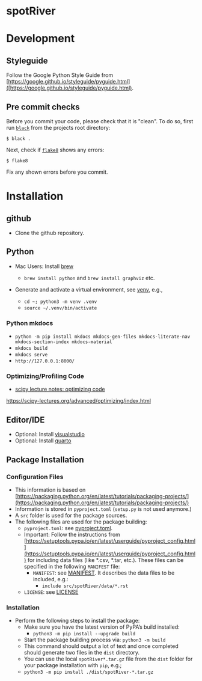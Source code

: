 # spotRiver

# Development


## Styleguide 

Follow the Google Python Style Guide from [https://google.github.io/styleguide/pyguide.html]([https://google.github.io/styleguide/pyguide.html).

## Pre commit checks

Before you commit your code, please check that it is "clean". 
To do so, first run [`black`](https://github.com/psf/black) from the projects root directory:

```
$ black .
```

Next, check if [`flake8`](https://flake8.pycqa.org/en/latest/) shows any errors:

```
$ flake8
```

Fix any shown errors before you commit.

# Installation

## github

* Clone the github repository.



## Python

* Mac Users: Install [brew](https://brew.sh/index_de)
  * `brew install python` and `brew install graphviz` etc.

* Generate and activate a virtual environment, see [venv](https://docs.python.org/3/library/venv.html), e.g.,
  * `cd ~; python3 -m venv .venv`
  * `source ~/.venv/bin/activate`

### Python mkdocs

* `python -m pip install mkdocs mkdocs-gen-files mkdocs-literate-nav mkdocs-section-index mkdocs-material`
* `mkdocs build`
* `mkdocs serve`
* `http://127.0.0.1:8000/`


### Optimizing/Profiling Code

* [scipy lecture notes: optimizing code](https://scipy-lectures.org/advanced/optimizing/index.html)

https://scipy-lectures.org/advanced/optimizing/index.html

## Editor/IDE

* Optional: Install [visualstudio](https://code.visualstudio.com)
* Optional: Install [quarto](https://quarto.org)


## Package Installation

### Configuration Files

* This information is based on [https://packaging.python.org/en/latest/tutorials/packaging-projects/](https://packaging.python.org/en/latest/tutorials/packaging-projects/)
* Information is stored in `pyproject.toml` (`setup.py` is not used anymore.)
* A `src` folder is used for the package sources.
* The following files are used for the package building:
   * `pyproject.toml`: see [pyproject.toml](./pyproject.toml). 
   * Important: Follow the instructions from [https://setuptools.pypa.io/en/latest/userguide/pyproject_config.html](https://setuptools.pypa.io/en/latest/userguide/pyproject_config.html) for including data files (like *.csv, *.tar, etc.). These files can be specified in the following `MANIFEST` file:
     * `MANIFEST`: see [MANIFEST](MANIFEST.in). It describes the data files to be included, e.g.:
       * `include src/spotRiver/data/*.rst`
    * `LICENSE`: see [LICENSE](./LICENSE)

### Installation

* Perform the following steps to install the package:
  * Make sure you have the latest version of PyPA’s build installed:
    * `python3 -m pip install --upgrade build`
  * Start the package building process via:  `python3 -m build` 
  * This command should output a lot of text and once completed should generate two files in the `dist` directory.
  * You can use the local `spotRiver*.tar.gz` file from the `dist` folder for your package installation with `pip`, e.g.;
  * `python3 -m pip install ./dist/spotRiver-*.tar.gz`
